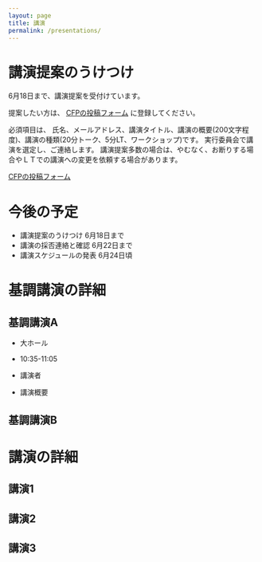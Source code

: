 ```yaml
---
layout: page
title: 講演
permalink: /presentations/
---
```


# 講演提案のうけつけ

6月18日まで、講演提案を受付けています。

提案したい方は、
[CFPの投稿フォーム](https://docs.google.com/forms/d/e/1FAIpQLScEM3bKfSnBbjhp34O7KnLZnTK6MtL81eBIw3O3XEi4le-bmQ/viewform?usp=sf_link)
に登録してください。


必須項目は、 氏名、メールアドレス、講演タイトル、講演の概要(200文字程度)、講演の種類(20分トーク、5分LT、ワークショップ)です。
実行委員会で講演を選定し、ご連絡します。
講演提案多数の場合は、やむなく、お断りする場合やＬＴでの講演への変更を依頼する場合があります。

[CFPの投稿フォーム](https://docs.google.com/forms/d/e/1FAIpQLScEM3bKfSnBbjhp34O7KnLZnTK6MtL81eBIw3O3XEi4le-bmQ/viewform?usp=sf_link)

# 今後の予定

* 講演提案のうけつけ        6月18日まで
* 講演の採否連絡と確認      6月22日まで
* 講演スケジュールの発表    6月24日頃


# 基調講演の詳細

## 基調講演A

* 大ホール

* 10:35-11:05

* 講演者

* 講演概要 

## 基調講演B


# 講演の詳細

## 講演1



## 講演2



## 講演3


